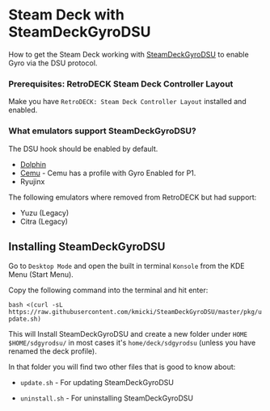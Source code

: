 # Steam Deck with SteamDeckGyroDSU

How to get the Steam Deck working with [SteamDeckGyroDSU](https://github.com/kmicki/SteamDeckGyroDSU) to enable Gyro via the DSU protocol.

### Prerequisites: RetroDECK Steam Deck Controller Layout

Make you have `RetroDECK: Steam Deck Controller Layout` installed and enabled.

### What emulators support SteamDeckGyroDSU?

The DSU hook should be enabled by default.

- [Dolphin](https://wiki.dolphin-emu.org/index.php?title=DSU_Client#Using_DSU_devices_in_Dolphin)
- [Cemu](https://wiki.cemu.info/wiki/Motion_controls) - Cemu has a profile with Gyro Enabled for P1.
- Ryujinx

The following emulators where removed from RetroDECK but had support:

- Yuzu (Legacy)
- Citra (Legacy)

## Installing SteamDeckGyroDSU

Go to `Desktop Mode` and open the built in terminal `Konsole` from the KDE Menu (Start Menu).

Copy the following command into the terminal and hit enter:

`bash <(curl -sL https://raw.githubusercontent.com/kmicki/SteamDeckGyroDSU/master/pkg/update.sh)`

This will Install SteamDeckGyroDSU and create a new folder under `HOME` `$HOME/sdgyrodsu/` in most cases it's `home/deck/sdgyrodsu` (unless you have renamed the deck profile).

In that folder you will find two other files that is good to know about:

- `update.sh` - For updating SteamDeckGyroDSU

- `uninstall.sh` - For uninstalling SteamDeckGyroDSU

